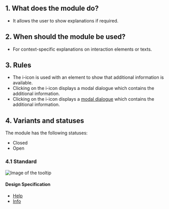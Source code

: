 ## 1. What does the module do?  
*   It allows the user to show explanations if required.

## 2. When should the module be used? 
*   For context-specific explanations on interaction elements or texts.

## 3. Rules  
*   The i-icon is used with an element to show that additional information is available.
*   Clicking on the i-icon displays a modal dialogue which contains the additional information.
*   Clicking on the i-icon displays a [modal dialogue](https://digital.sbb.ch/en/mobile/modules/modal) which contains the additional information.

## 4. Variants and statuses 
The module has the following statuses: 
*   Closed
*   Open

### 4.1 Standard
![Image of the tooltip](https://raw.githubusercontent.com/sbb-design-systems/sbb-design-system/master/mobile/modules/tooltip/images/MM12_Close.png 'class: image')

#### Design Specification
*   [Help](https://sbb.invisionapp.com/d/main#/console/14051805/322943570/inspect)
*   [Info](https://sbb.invisionapp.com/d/main#/console/14051805/322943571/inspect)
